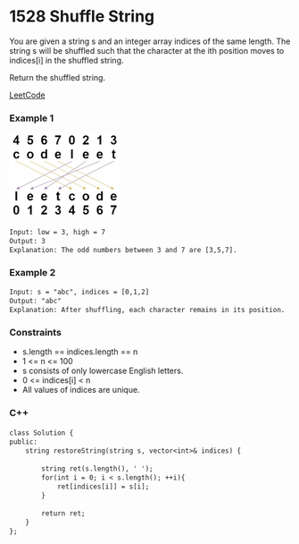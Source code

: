 # 1528 Shuffle String

You are given a string s and an integer array indices of the same length. The string s will be shuffled such that the character at the ith position moves to indices[i] in the shuffled string.

Return the shuffled string.

[LeetCode](https://leetcode.cn/problems/shuffle-string/)

### Example 1

<img src="img/1528.jpg" width = "200"/>

```
Input: low = 3, high = 7
Output: 3
Explanation: The odd numbers between 3 and 7 are [3,5,7].
```

### Example 2

```
Input: s = "abc", indices = [0,1,2]
Output: "abc"
Explanation: After shuffling, each character remains in its position.
```
 

### Constraints

* s.length == indices.length == n
* 1 <= n <= 100
* s consists of only lowercase English letters.
* 0 <= indices[i] < n
* All values of indices are unique.

### C++ 

```
class Solution {
public:
    string restoreString(string s, vector<int>& indices) {

        string ret(s.length(), ' ');
        for(int i = 0; i < s.length(); ++i){
            ret[indices[i]] = s[i];
        }

        return ret;
    }
};
```